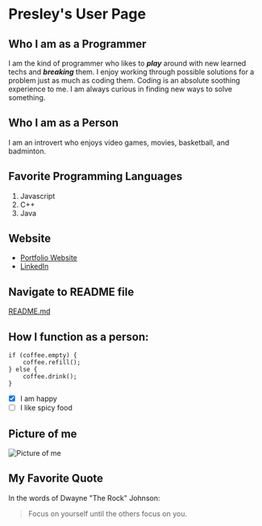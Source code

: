 # Presley's User Page
## Who I am as a Programmer
I am the kind of programmer who likes to ***play*** around with new learned techs and
***breaking*** them. I enjoy working through possible solutions for a problem just as
much as coding them. Coding is an absolute soothing experience to me. I am always
curious in finding new ways to solve something.
## Who I am as a Person
I am an introvert who enjoys video games, movies, basketball, and badminton.
## Favorite Programming Languages
1. Javascript
2. C++
3. Java
## Website
- [Portfolio Website](https://presleyc-cheng.web.app/)
- [LinkedIn](https://www.linkedin.com/in/presley-cheng/)
## Navigate to README file
[README.md](README.md)
## How I function as a person:
```
if (coffee.empty) {
    coffee.refill();
} else {
    coffee.drink();
}
```
- [x] I am happy
- [ ] I like spicy food
## Picture of me
![Picture of me](https://presleyc-cheng.web.app/assets/me-bg2.png)
## My Favorite Quote
In the words of Dwayne "The Rock" Johnson:
>Focus on yourself until the others focus on you.


